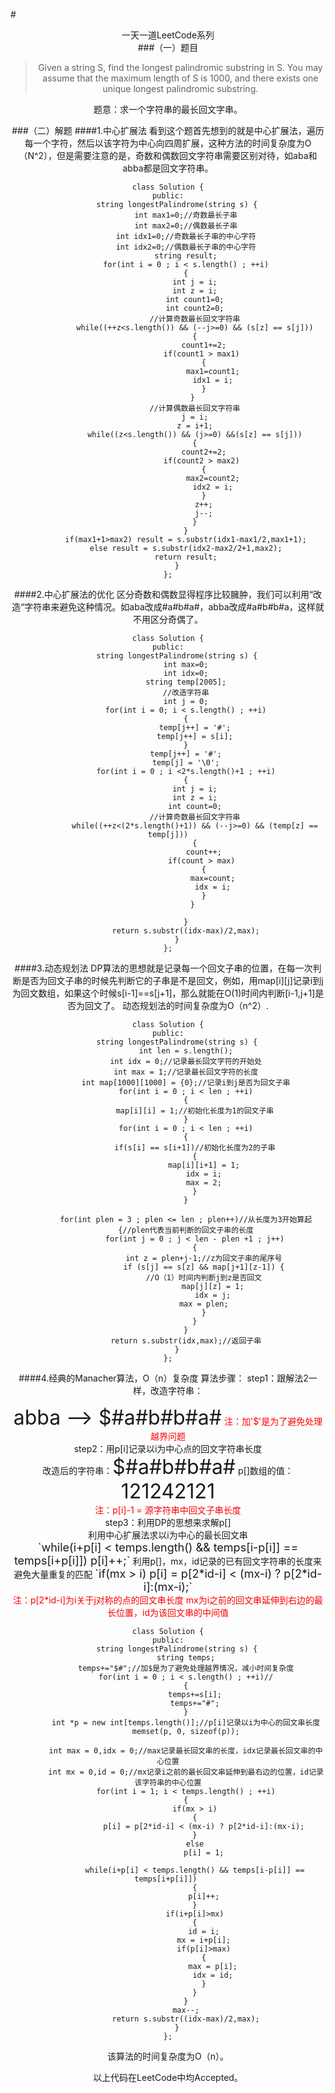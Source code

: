 #<center>一天一道LeetCode系列<center/>
###（一）题目

> Given a string S, find the longest palindromic substring in S. You may
> assume that the maximum length of S is 1000, and there exists one
> unique longest palindromic substring.

题意：求一个字符串的最长回文字串。

###（二）解题
####1.中心扩展法
看到这个题首先想到的就是中心扩展法，遍历每一个字符，然后以该字符为中心向四周扩展，这种方法的时间复杂度为O（N^2），但是需要注意的是，奇数和偶数回文字符串需要区别对待，如aba和abba都是回文字符串。
```
class Solution {
public:
    string longestPalindrome(string s) {
        int max1=0;//奇数最长子串
        int max2=0;//偶数最长子串
        int idx1=0;//奇数最长子串的中心字符
        int idx2=0;//偶数最长子串的中心字符
        string result;
        for(int i = 0 ; i < s.length() ; ++i)
        {
            int j = i;
            int z = i;
            int count1=0;
            int count2=0;
            //计算奇数最长回文字符串
            while((++z<s.length()) && (--j>=0) && (s[z] == s[j]))
            {
                count1+=2;
                if(count1 > max1) 
                {
                    max1=count1;
                    idx1 = i;
                }
            } 
            //计算偶数最长回文字符串
            j = i;
            z = i+1;
            while((z<s.length()) && (j>=0) &&(s[z] == s[j]))
            {
                count2+=2;
                if(count2 > max2) 
                {
                    max2=count2;
                    idx2 = i;
                }
                z++;
                j--;
            }
        }
        if(max1+1>max2) result = s.substr(idx1-max1/2,max1+1);
        else result = s.substr(idx2-max2/2+1,max2);
        return result;
    }
};
```
####2.中心扩展法的优化
区分奇数和偶数显得程序比较臃肿，我们可以利用“改造“字符串来避免这种情况。如aba改成#a#b#a#，abba改成#a#b#b#a，这样就不用区分奇偶了。
```
class Solution {
public:
    string longestPalindrome(string s) {
        int max=0;
        int idx=0;
        string temp[2005];
        //改造字符串
        int j = 0;
        for(int i = 0; i < s.length() ; ++i)
        {
            temp[j++] = '#';
            temp[j++] = s[i];
        }
        temp[j++] = '#';
        temp[j] = '\0';
        for(int i = 0 ; i <2*s.length()+1 ; ++i)
        {
            int j = i;
            int z = i;
            int count=0;
            //计算奇数最长回文字符串
            while((++z<(2*s.length()+1)) && (--j>=0) && (temp[z] == temp[j]))
            {
                count++;
                if(count > max) 
                {
                    max=count;
                    idx = i;
                }
            } 
           
        }
        return s.substr((idx-max)/2,max);
    }
};
```
####3.动态规划法
DP算法的思想就是记录每一个回文子串的位置，在每一次判断是否为回文子串的时候先判断它的子串是不是回文，例如，用map[i][j]记录i到j为回文数组，如果这个时候s[i-1]==s[j+1]，那么就能在O(1)时间内判断[i-1,j+1]是否为回文了。
动态规划法的时间复杂度为O（n^2）.
```
class Solution {
public:
    string longestPalindrome(string s) {
        int len = s.length();
        int idx = 0;//记录最长回文字符的开始处
        int max = 1;//记录最长回文字符的长度
        int map[1000][1000] = {0};//记录i到j是否为回文子串
        for(int i = 0 ; i < len ; ++i)
        {
            map[i][i] = 1;//初始化长度为1的回文子串
        }
        for(int i = 0 ; i < len ; ++i)
        {
            if(s[i] == s[i+1])//初始化长度为2的子串
            {
                map[i][i+1] = 1;
                idx = i;
                max = 2;
            }
        }
        
        for(int plen = 3 ; plen <= len ; plen++)//从长度为3开始算起
        {//plen代表当前判断的回文子串的长度
            for(int j = 0 ; j < len - plen +1 ; j++)
            {
                int z = plen+j-1;//z为回文子串的尾序号
                if (s[j] == s[z] && map[j+1][z-1]) {
                //O（1）时间内判断j到z是否回文
                    map[j][z] = 1;
                    idx = j;
                    max = plen;    
                }
            }
        }
        return s.substr(idx,max);//返回子串
    }
};
```
####4.经典的Manacher算法，O（n）复杂度
算法步骤：
step1：跟解法2一样，改造字符串：
<center><font size=6>abba  -->  $#a#b#b#a#</font>     
<font color=red>注：加'$'是为了避免处理越界问题</font></center>
step2：用p[i]记录以i为中心点的回文字符串长度
<center>改造后的字符串：<font size=6>$#a#b#b#a#</font> 
p[]数组的值：<font size=6>121242121</font></center>
<center><font color=red>注：p[i]-1 = 源字符串中回文子串长度</font></center>
step3：利用DP的思想来求解p[]
<center>利用中心扩展法求以i为中心的最长回文串
<center><font size=4>`while(i+p[i] < temps.length() && temps[i-p[i]] == temps[i+p[i]]) p[i]++;`</font> 
利用p[]，mx，id记录的已有回文字符串的长度来避免大量重复的匹配
<font size=4>`if(mx > i)  p[i] = p[2*id-i] < (mx-i) ? p[2*id-i]:(mx-i);`</font></center>
<center><font color=red>注：p[2*id-i]为i关于j对称的点的回文串长度</font>
<font color=red>mx为i之前的回文串延伸到右边的最长位置，id为该回文串的中间值</font></center>
    
```
class Solution {
public:
    string longestPalindrome(string s) {
        string temps;
    	temps+="$#";//加$是为了避免处理越界情况，减小时间复杂度
    	for(int i = 0 ; i < s.length() ; ++i)//
    	{
    		temps+=s[i];
    		temps+="#";
    	}
    	int *p = new int[temps.length()];//p[i]记录以i为中心的回文串长度
    	memset(p, 0, sizeof(p));
    
    	int max = 0,idx = 0;//max记录最长回文串的长度，idx记录最长回文串的中心位置
    	int mx = 0,id = 0;//mx记录i之前的最长回文串延伸到最右边的位置，id记录该字符串的中心位置
    	for(int i = 1; i < temps.length() ; ++i)
    	{
    		if(mx > i)
    		{
    			p[i] = p[2*id-i] < (mx-i) ? p[2*id-i]:(mx-i);
    		}
    		else
    			p[i] = 1;
    
    		while(i+p[i] < temps.length() && temps[i-p[i]] == temps[i+p[i]]) 
    		{
    			p[i]++;
    		}
    		if(i+p[i]>mx)
    		{
    			id = i;
    			mx = i+p[i];
    			if(p[i]>max)
    			{
    				max = p[i];
    				idx = id;
    			}
    		}
    	}
    	max--;
        return s.substr((idx-max)/2,max);
    }
};
```
该算法的时间复杂度为O（n）。


以上代码在LeetCode中均Accepted。
